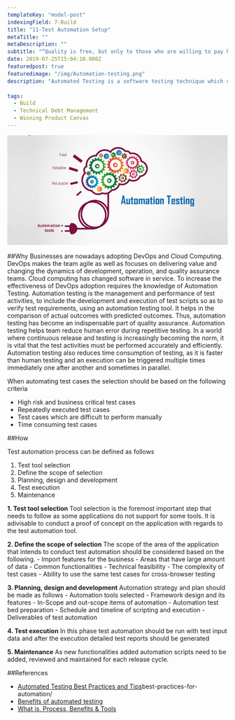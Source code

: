 ```yaml
---
templateKey: "model-post"
indexingField: 7-Build
title: "11-Test Automation Setup"
metaTitle: ""
metaDescription: ""
subtitle: "“Quality is free, but only to those who are willing to pay heavily for it.” – T. DeMarco and T. Lister"
date: 2019-07-25T15:04:10.000Z
featuredpost: true
featuredimage: "/img/Automation-testing.png"
description: "Automated Testing is a software testing technique which can test and compare the actual outcome against the expected result. Test automation requires considerable about of human involevement until the test suite is created. Once the test suite is created no human intervention is needed. So this reduces the time and cost of testing"

tags:
  - Build
  - Technical Debt Management
  - Winning Product Canvas
---
```


![Test Automation Setup](/img/Automation-testing.png)

##Why
Businesses are nowadays adopting DevOps and Cloud Computing. DevOps makes the team agile as well as focuses on delivering value and changing the dynamics of development, operation, and quality assurance teams. Cloud computing has changed software in service. To increase the effectiveness of DevOps adoption requires the knowledge of Automation Testing. Automation testing is the management and performance of test activities, to include the development and execution of test scripts so as to verify test requirements, using an automation testing tool. It helps in the comparison of actual outcomes with predicted outcomes. Thus, automation testing has become an indispensable part of quality assurance. Automation testing helps team reduce human error during repetitive testing. In a world where continuous release and testing is increasingly becoming the norm, it is vital that the test activities must be performed accurately and efficiently. Automation testing also reduces time consumption of testing, as it is faster than human testing and an execution can be triggered multiple times immediately one after another and sometimes in parallel.

When automating test cases the selection should be based on the following criteria

- High risk and business critical test cases
- Repeatedly executed test cases
- Test cases which are difficult to perform manually
- Time consuming test cases

##How

Test automation process can be defined as follows

1. Test tool selection
2. Define the scope of selection
3. Planning, design and development
4. Test execution
5. Maintenance

**1. Test tool selection**
Tool selection is the foremost important step that needs to follow as some applications do not support for some tools. It is adivisable to conduct a proof of concept on the application with regards to the test automation tool.

**2. Define the scope of selection**
The scope of the area of the application that intends to conduct test automation should be considered based on the following. - Import features for the business - Areas that have large amount of data - Common functionalities - Technical feasibility - The complexity of test cases - Ability to use the same test cases for cross-browser testing

**3. Planning, design and development**
Automation strategy and plan should be made as follows - Automation tools selected - Framework design and its features - In-Scope and out-scope items of automation - Automation test bed preparation - Schedule and timeline of scripting and execution - Deliverables of test automation

**4. Test execution**
In this phase test automation should be run with test input data and after the execution detailed test reports should be generated

**5. Maintenance**
As new functionalities added automation scripts need to be added, reviewed and maintained for each release cycle.

##References

- [Automated Testing Best Practices and Tips](https://smartbear.com/learn/automated-testing/)best-practices-for-automation/
- [Benefits of automated testing](https://saucelabs.com/blog/top-10-benefits-of-automated-testing)
- [What is, Process, Benefits & Tools](https://www.guru99.com/automation-testing.html)
